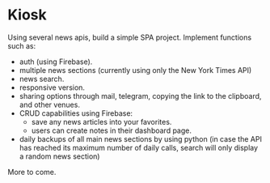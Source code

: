 # Kiosk

Using several news apis, build a simple SPA project.
Implement functions such as:

- auth (using Firebase).
- multiple news sections (currently using only the New York Times API)
- news search.
- responsive version.
- sharing options through mail, telegram, copying the link to the clipboard, and other venues.
- CRUD capabilities using Firebase:
  - save any news articles into your favorites.
  - users can create notes in their dashboard page.
- daily backups of all main news sections by using python (in case the API has reached its maximum number of daily calls, search will only display a random news section)

More to come.
